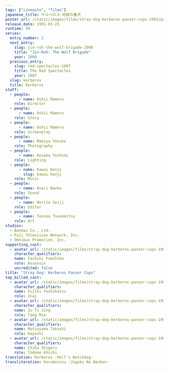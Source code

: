 ```yaml
---
tags: ["cineaste", "films"]
japanese_title: ケルベロス-地獄の番犬
poster_url: /static/images/films/stray-dog-kerberos-panzer-cops-1991/posters/poster.jpg
release_date: 1991-03-23
runtime: 99
series:
  entry_number: 2
  next_entry:
    slug: jin-roh-the-wolf-brigade-2000
    title: "Jin-Roh: The Wolf Brigade"
    year: 2000
  previous_entry:
    slug: red-spectacles-1987
    title: The Red Spectacles
    year: 1987
  slug: kerberos
  title: Kerberos
staff:
  - people:
      - name: Oshii Mamoru
    role: Director
  - people:
      - name: Oshii Mamoru
    role: Story
  - people:
      - name: Oshii Mamoru
    role: Screenplay
  - people:
      - name: Mamiya Yôsuke
    role: Photography
  - people:
      - name: Hosaka Yoshimi
    role: Lighting
  - people:
      - name: Kawai Kenji
        slug: kawai-kenji
    role: Music
  - people:
      - name: Asari Naoko
    role: Sound
  - people:
      - name: Morita Seiji
    role: Editor
  - people:
      - name: Tezuka Tsunemitsu
    role: Art
studios:
  - Bandai Co., Ltd.
  - Fuji Television Network, Inc.
  - Omnibus Promotion, Inc.
supporting_cast:
  - avatar_url: /static/images/films/stray-dog-kerberos-panzer-cops-1991/cast-avatars/fumihiko-tachiki-0.jpg
    character_qualifiers:
    name: Tachiki Fumihiko
    role: Assassin
    uncredited: false
title: "Stray Dog: Kerberos Panzer Cops"
top_billed_cast:
  - avatar_url: /static/images/films/stray-dog-kerberos-panzer-cops-1991/cast-avatars/yoshikatsu-fujiki-0.jpg
    character_qualifiers:
    name: Fujiki Yoshikatsu
    role: Inui
  - avatar_url: /static/images/films/stray-dog-kerberos-panzer-cops-1991/cast-avatars/sue-eaching-0.jpg
    character_qualifiers:
    name: Su Yi Jing
    role: Tang Mie
  - avatar_url: /static/images/films/stray-dog-kerberos-panzer-cops-1991/cast-avatars/takashi-matsuyama-0.jpg
    character_qualifiers:
    name: Matsuyama Takashi
    role: Hayashi
  - avatar_url: /static/images/films/stray-dog-kerberos-panzer-cops-1991/cast-avatars/shigeru-chiba-0.jpg
    character_qualifiers:
    name: Chiba Shigeru
    role: Todome Kôichi
translation: Kerberos -Hell's Watchdog-
transliteration: Keruberosu -Jigoku No Banken-
---
```

